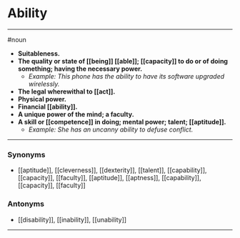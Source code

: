 # Ability
---
#noun
- **Suitableness.**
- **The quality or state of [[being]] [[able]]; [[capacity]] to do or of doing something; having the necessary power.**
	- _Example: This phone has the ability to have its software upgraded wirelessly._
- **The legal wherewithal to [[act]].**
- **Physical power.**
- **Financial [[ability]].**
- **A unique power of the mind; a faculty.**
- **A skill or [[competence]] in doing; mental power; talent; [[aptitude]].**
	- _Example: She has an uncanny ability to defuse conflict._
---
### Synonyms
- [[aptitude]], [[cleverness]], [[dexterity]], [[talent]], [[capability]], [[capacity]], [[faculty]], [[aptitude]], [[aptness]], [[capability]], [[capacity]], [[faculty]]
### Antonyms
- [[disability]], [[inability]], [[unability]]
---
